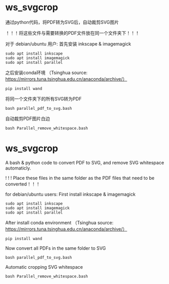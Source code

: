 # ws_svgcrop
通过python代码，将PDF转为SVG后，自动裁剪SVG图片

！！！将这些文件与需要转换的PDF文件放在同一个文件夹下！！！

对于 debian/ubuntu 用户:
首先安装 inkscape & imagemagick
```
sudo apt install inkscape
sudo apt install imagemagick
sudo apt install parallel
```
之后安装conda环境 （Tsinghua source: https://mirrors.tuna.tsinghua.edu.cn/anaconda/archive/）
```
pip install wand
```
将同一个文件夹下的所有SVG转为PDF
```
bash parallel_pdf_to_svg.bash 
```
自动裁剪PDF图片白边
```
bash Parallel_remove_whitespace.bash
```

# ws_svgcrop
A bash &amp; python code to convert PDF to SVG, and remove SVG whitespace automaticly.

! ! ! Place these files in the same folder as the PDF files that need to be converted！！！

for debian/ubuntu users:
First install inkscape & imagemagick
```
sudo apt install inkscape
sudo apt install imagemagick
sudo apt install parallel
```
After install conda environment （Tsinghua source: https://mirrors.tuna.tsinghua.edu.cn/anaconda/archive/）
```
pip install wand
```
Now convert all PDFs in the same folder to SVG
```
bash parallel_pdf_to_svg.bash 
```
Automatic cropping SVG whitespace
```
bash Parallel_remove_whitespace.bash
```
